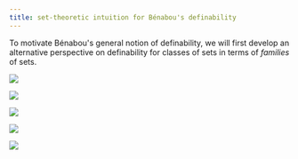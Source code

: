 ```yaml
---
title: set-theoretic intuition for Bénabou's definability
---
```


To motivate Bénabou's general notion of definability, we will first develop an alternative perspective on definability for classes of sets in terms of *families* of sets.

![](frct-002M)

![](frct-002N)

![](frct-002P)

![](frct-002R)

![](frct-002T)

